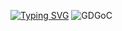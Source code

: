 [![Typing SVG](https://readme-typing-svg.herokuapp.com?font=Fira+Code&pause=1000&width=435&lines=Hello+World!+%F0%9F%91%8B)](https://git.io/typing-svg)
![GDGoC](https://res.cloudinary.com/startup-grind/image/upload/c_fill,dpr_2.0,f_auto,g_center,q_auto:good/v1/gcs/platform-data-goog/events/Logo_6eYBkHu.png)
<!---
hngbtran/hngbtran is a ✨ special ✨ repository because its `README.md` (this file) appears on your GitHub profile.
You can click the Preview link to take a look at your changes.
--->
